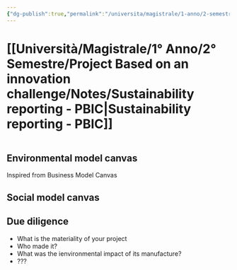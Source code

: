 ```yaml
---
{"dg-publish":true,"permalink":"/universita/magistrale/1-anno/2-semestre/project-based-on-an-innovation-challenge/notes/sustainability-reporting-pbic/","tags":["UNI"]}
---
```


# [[Università/Magistrale/1° Anno/2° Semestre/Project Based on an innovation challenge/Notes/Sustainability reporting - PBIC\|Sustainability reporting - PBIC]]

```table-of-contents
```

## Environmental model canvas

Inspired from Business Model Canvas

## Social model canvas

## Due diligence

- What is the materiality of your project
- Who made it?
- What was the ienvironmental impact of its manufacture?
- ???

